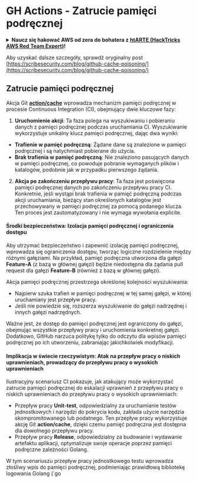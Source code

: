 # GH Actions - Zatrucie pamięci podręcznej

<details>

<summary><strong>Naucz się hakować AWS od zera do bohatera z</strong> <a href="https://training.hacktricks.xyz/courses/arte"><strong>htARTE (HackTricks AWS Red Team Expert)</strong></a><strong>!</strong></summary>

Inne sposoby wsparcia HackTricks:

* Jeśli chcesz zobaczyć swoją **firmę reklamowaną w HackTricks** lub **pobrać HackTricks w formacie PDF**, sprawdź [**PLAN SUBSKRYPCJI**](https://github.com/sponsors/carlospolop)!
* Zdobądź [**oficjalne gadżety PEASS & HackTricks**](https://peass.creator-spring.com)
* Odkryj [**Rodzinę PEASS**](https://opensea.io/collection/the-peass-family), naszą kolekcję ekskluzywnych [**NFT**](https://opensea.io/collection/the-peass-family)
* **Dołącz do** 💬 [**grupy Discord**](https://discord.gg/hRep4RUj7f) lub [**grupy telegramowej**](https://t.me/peass) lub **śledź** nas na **Twitterze** 🐦 [**@hacktricks_live**](https://twitter.com/hacktricks_live)**.**
* **Podziel się swoimi sztuczkami hakerskimi, przesyłając PR-y do** [**HackTricks**](https://github.com/carlospolop/hacktricks) i [**HackTricks Cloud**](https://github.com/carlospolop/hacktricks-cloud) repozytoriów GitHub.

</details>


Aby uzyskać dalsze szczegóły, sprawdź oryginalny post [https://scribesecurity.com/blog/github-cache-poisoning/](https://scribesecurity.com/blog/github-cache-poisoning/)


## Zatrucie pamięci podręcznej

Akcja Git [**action/cache**](https://github.com/actions/cache) wprowadza mechanizm pamięci podręcznej w procesie Continuous Integration (CI), obejmujący dwie kluczowe fazy:

1. **Uruchomienie akcji**: Ta faza polega na wyszukiwaniu i pobieraniu danych z pamięci podręcznej podczas uruchamiania CI. Wyszukiwanie wykorzystuje unikalny klucz pamięci podręcznej, dając dwa wyniki:
- **Trafienie w pamięć podręczną**: Żądane dane są znalezione w pamięci podręcznej i są natychmiast pobierane do użycia.
- **Brak trafienia w pamięć podręczną**: Nie znaleziono pasujących danych w pamięci podręcznej, co powoduje pobranie wymaganych plików i katalogów, podobnie jak w przypadku pierwszego żądania.

2. **Akcja po zakończeniu przepływu pracy**: Ta faza jest poświęcona pamięci podręcznej danych po zakończeniu przepływu pracy CI. Konkretnie, jeśli wystąpi brak trafienia w pamięć podręczną podczas akcji uruchamiania, bieżący stan określonych katalogów jest przechowywany w pamięci podręcznej za pomocą podanego klucza. Ten proces jest zautomatyzowany i nie wymaga wywołania explicite.

#### Środki bezpieczeństwa: Izolacja pamięci podręcznej i ograniczenia dostępu

Aby utrzymać bezpieczeństwo i zapewnić izolację pamięci podręcznej, wprowadza się ograniczenia dostępu, tworząc logiczne rozdzielenie między różnymi gałęziami. Na przykład, pamięć podręczna utworzona dla gałęzi **Feature-A** (z bazą w głównej gałęzi) będzie niedostępna dla żądania pull request dla gałęzi **Feature-B** (również z bazą w głównej gałęzi).

Akcja pamięci podręcznej przestrzega określonej kolejności wyszukiwania:
- Najpierw szuka trafień w pamięci podręcznej w tej samej gałęzi, w której uruchamiany jest przepływ pracy.
- Jeśli nie powiedzie się, rozszerza wyszukiwanie do gałęzi nadrzędnej i innych gałęzi nadrzędnych.

Ważne jest, że dostęp do pamięci podręcznej jest ograniczony do gałęzi, obejmując wszystkie przepływy pracy i uruchomienia konkretnej gałęzi. Dodatkowo, GitHub narzuca politykę tylko do odczytu dla wpisów pamięci podręcznej po ich utworzeniu, zabraniając jakichkolwiek modyfikacji.

#### Implikacja w świecie rzeczywistym: Atak na przepływ pracy o niskich uprawnieniach, prowadzący do przepływu pracy o wysokich uprawnieniach

Ilustracyjny scenariusz CI pokazuje, jak atakujący może wykorzystać zatrucie pamięci podręcznej do eskalacji uprawnień z przepływu pracy o niskich uprawnieniach do przepływu pracy o wysokich uprawnieniach:

- Przepływ pracy **Unit-test**, odpowiedzialny za uruchamianie testów jednostkowych i narzędzi do pokrycia kodu, zakłada użycie narzędzia skompromitowanego lub podatnego. Ten przepływ pracy wykorzystuje akcję Git **action/cache**, dzięki czemu pamięć podręczna jest dostępna dla dowolnego przepływu pracy.
- Przepływ pracy **Release**, odpowiedzialny za budowanie i wydawanie artefaktu aplikacji, optymalizuje swoje operacje poprzez pamięci podręczne zależności Golang.

W tym scenariuszu przepływ pracy jednostkowego testu wprowadza złośliwy wpis do pamięci podręcznej, podmieniając prawidłową bibliotekę logowania Golang (`go
